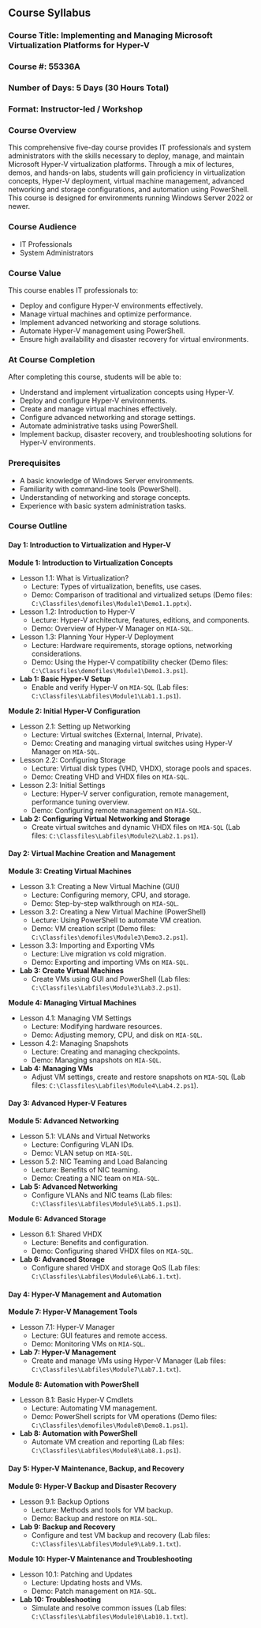 ## Course Syllabus

### Course Title: Implementing and Managing Microsoft Virtualization Platforms for Hyper-V

### Course #: 55336A

### Number of Days: 5 Days (30 Hours Total)

### Format: Instructor-led / Workshop

### Course Overview
This comprehensive five-day course provides IT professionals and system administrators with the skills necessary to deploy, manage, and maintain Microsoft Hyper-V virtualization platforms. Through a mix of lectures, demos, and hands-on labs, students will gain proficiency in virtualization concepts, Hyper-V deployment, virtual machine management, advanced networking and storage configurations, and automation using PowerShell. This course is designed for environments running Windows Server 2022 or newer.

### Course Audience
- IT Professionals
- System Administrators

### Course Value
This course enables IT professionals to:
- Deploy and configure Hyper-V environments effectively.
- Manage virtual machines and optimize performance.
- Implement advanced networking and storage solutions.
- Automate Hyper-V management using PowerShell.
- Ensure high availability and disaster recovery for virtual environments.

### At Course Completion
After completing this course, students will be able to:
- Understand and implement virtualization concepts using Hyper-V.
- Deploy and configure Hyper-V environments.
- Create and manage virtual machines effectively.
- Configure advanced networking and storage settings.
- Automate administrative tasks using PowerShell.
- Implement backup, disaster recovery, and troubleshooting solutions for Hyper-V environments.

### Prerequisites
- A basic knowledge of Windows Server environments.
- Familiarity with command-line tools (PowerShell).
- Understanding of networking and storage concepts.
- Experience with basic system administration tasks.

### Course Outline

#### Day 1: Introduction to Virtualization and Hyper-V
**Module 1: Introduction to Virtualization Concepts**
- Lesson 1.1: What is Virtualization?
  - Lecture: Types of virtualization, benefits, use cases.
  - Demo: Comparison of traditional and virtualized setups (Demo files: `C:\Classfiles\demofiles\Module1\Demo1.1.pptx`).
- Lesson 1.2: Introduction to Hyper-V
  - Lecture: Hyper-V architecture, features, editions, and components.
  - Demo: Overview of Hyper-V Manager on `MIA-SQL`.
- Lesson 1.3: Planning Your Hyper-V Deployment
  - Lecture: Hardware requirements, storage options, networking considerations.
  - Demo: Using the Hyper-V compatibility checker (Demo files: `C:\Classfiles\demofiles\Module1\Demo1.3.ps1`).
- **Lab 1: Basic Hyper-V Setup**
  - Enable and verify Hyper-V on `MIA-SQL` (Lab files: `C:\Classfiles\Labfiles\Module1\Lab1.1.ps1`).

**Module 2: Initial Hyper-V Configuration**
- Lesson 2.1: Setting up Networking
  - Lecture: Virtual switches (External, Internal, Private).
  - Demo: Creating and managing virtual switches using Hyper-V Manager on `MIA-SQL`.
- Lesson 2.2: Configuring Storage
  - Lecture: Virtual disk types (VHD, VHDX), storage pools and spaces.
  - Demo: Creating VHD and VHDX files on `MIA-SQL`.
- Lesson 2.3: Initial Settings
  - Lecture: Hyper-V server configuration, remote management, performance tuning overview.
  - Demo: Configuring remote management on `MIA-SQL`.
- **Lab 2: Configuring Virtual Networking and Storage**
  - Create virtual switches and dynamic VHDX files on `MIA-SQL` (Lab files: `C:\Classfiles\Labfiles\Module2\Lab2.1.ps1`).

#### Day 2: Virtual Machine Creation and Management
**Module 3: Creating Virtual Machines**
- Lesson 3.1: Creating a New Virtual Machine (GUI)
  - Lecture: Configuring memory, CPU, and storage.
  - Demo: Step-by-step walkthrough on `MIA-SQL`.
- Lesson 3.2: Creating a New Virtual Machine (PowerShell)
  - Lecture: Using PowerShell to automate VM creation.
  - Demo: VM creation script (Demo files: `C:\Classfiles\demofiles\Module3\Demo3.2.ps1`).
- Lesson 3.3: Importing and Exporting VMs
  - Lecture: Live migration vs cold migration.
  - Demo: Exporting and importing VMs on `MIA-SQL`.
- **Lab 3: Create Virtual Machines**
  - Create VMs using GUI and PowerShell (Lab files: `C:\Classfiles\Labfiles\Module3\Lab3.2.ps1`).

**Module 4: Managing Virtual Machines**
- Lesson 4.1: Managing VM Settings
  - Lecture: Modifying hardware resources.
  - Demo: Adjusting memory, CPU, and disk on `MIA-SQL`.
- Lesson 4.2: Managing Snapshots
  - Lecture: Creating and managing checkpoints.
  - Demo: Managing snapshots on `MIA-SQL`.
- **Lab 4: Managing VMs**
  - Adjust VM settings, create and restore snapshots on `MIA-SQL` (Lab files: `C:\Classfiles\Labfiles\Module4\Lab4.2.ps1`).

#### Day 3: Advanced Hyper-V Features
**Module 5: Advanced Networking**
- Lesson 5.1: VLANs and Virtual Networks
  - Lecture: Configuring VLAN IDs.
  - Demo: VLAN setup on `MIA-SQL`.
- Lesson 5.2: NIC Teaming and Load Balancing
  - Lecture: Benefits of NIC teaming.
  - Demo: Creating a NIC team on `MIA-SQL`.
- **Lab 5: Advanced Networking**
  - Configure VLANs and NIC teams (Lab files: `C:\Classfiles\Labfiles\Module5\Lab5.1.ps1`).

**Module 6: Advanced Storage**
- Lesson 6.1: Shared VHDX
  - Lecture: Benefits and configuration.
  - Demo: Configuring shared VHDX files on `MIA-SQL`.
- **Lab 6: Advanced Storage**
  - Configure shared VHDX and storage QoS (Lab files: `C:\Classfiles\Labfiles\Module6\Lab6.1.txt`).

#### Day 4: Hyper-V Management and Automation
**Module 7: Hyper-V Management Tools**
- Lesson 7.1: Hyper-V Manager
  - Lecture: GUI features and remote access.
  - Demo: Monitoring VMs on `MIA-SQL`.
- **Lab 7: Hyper-V Management**
  - Create and manage VMs using Hyper-V Manager (Lab files: `C:\Classfiles\Labfiles\Module7\Lab7.1.txt`).

**Module 8: Automation with PowerShell**
- Lesson 8.1: Basic Hyper-V Cmdlets
  - Lecture: Automating VM management.
  - Demo: PowerShell scripts for VM operations (Demo files: `C:\Classfiles\demofiles\Module8\Demo8.1.ps1`).
- **Lab 8: Automation with PowerShell**
  - Automate VM creation and reporting (Lab files: `C:\Classfiles\Labfiles\Module8\Lab8.1.ps1`).

#### Day 5: Hyper-V Maintenance, Backup, and Recovery
**Module 9: Hyper-V Backup and Disaster Recovery**
- Lesson 9.1: Backup Options
  - Lecture: Methods and tools for VM backup.
  - Demo: Backup and restore on `MIA-SQL`.
- **Lab 9: Backup and Recovery**
  - Configure and test VM backup and recovery (Lab files: `C:\Classfiles\Labfiles\Module9\Lab9.1.txt`).

**Module 10: Hyper-V Maintenance and Troubleshooting**
- Lesson 10.1: Patching and Updates
  - Lecture: Updating hosts and VMs.
  - Demo: Patch management on `MIA-SQL`.
- **Lab 10: Troubleshooting**
  - Simulate and resolve common issues (Lab files: `C:\Classfiles\Labfiles\Module10\Lab10.1.txt`).

